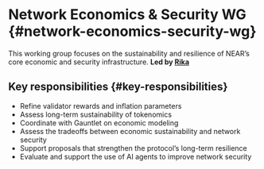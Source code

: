 # Network Economics & Security WG {#network-economics-security-wg}

This working group focuses on the sustainability and resilience of NEAR’s core economic and security infrastructure.
**Led by [Rika](https://x.com/RikaGoldberg)**

## Key responsibilities {#key-responsibilities}

- Refine validator rewards and inflation parameters
- Assess long-term sustainability of tokenomics
- Coordinate with Gauntlet on economic modeling
- Assess the tradeoffs between economic sustainability and network security
- Support proposals that strengthen the protocol’s long-term resilience
- Evaluate and support the use of AI agents to improve network security
